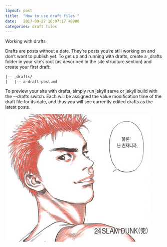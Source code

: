 ```yaml
---
layout: post
title:  "How to use draft files!"
date:   2017-09-27 16:07:17 +0900
categories: draft files
---
```

Working with drafts

Drafts are posts without a date. They’re posts you’re still working on and don’t want to publish yet. To get up and running with drafts, create a _drafts folder in your site’s root (as described in the site structure section) and create your first draft:

```
|-- _drafts/
|   |-- a-draft-post.md
```
To preview your site with drafts, simply run jekyll serve or jekyll build with the --drafts switch. Each will be assigned the value modification time of the draft file for its date, and thus you will see currently edited drafts as the latest posts.


![image test](/assets/img/sd.png)
